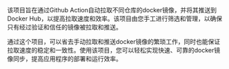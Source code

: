该项目旨在通过Github Action自动拉取不同仓库的docker镜像，并将其推送到Docker Hub，以提高拉取速度和效率。该项目由您手工进行筛选和管理，以确保只有经过验证和信任的镜像被拉取和推送。

通过这个项目，可以省去手动拉取和推送docker镜像的繁琐工作，同时也能保证拉取速度的稳定和一致性。使用该项目，您可以轻松实现快速、可靠的docker镜像同步，提高应用程序的部署和运行效率。
